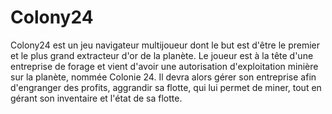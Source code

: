 # Colony24

Colony24 est un jeu navigateur multijoueur dont le but est d'être le premier et le plus grand extracteur d'or de la planète.
Le joueur est à la tête d'une entreprise de forage et vient d'avoir une autorisation d'exploitation minière sur la planète, nommée Colonie 24.
Il devra alors gérer son entreprise afin d'engranger des profits, aggrandir sa flotte, qui lui permet de miner, tout en gérant son inventaire et l'état de sa flotte.
